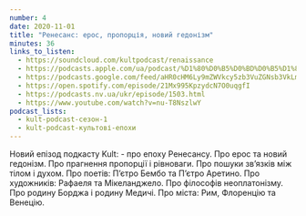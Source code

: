 ```yaml
---
number: 4
date: 2020-11-01
title: "Ренесанс: ерос, пропорція, новий гедонізм"
minutes: 36
links_to_listen:
  - https://soundcloud.com/kultpodcast/renaissance
  - https://podcasts.apple.com/ua/podcast/%D1%80%D0%B5%D0%BD%D0%B5%D1%81%D0%B0%D0%BD%D1%81-%D0%B5%D1%80%D0%BE%D1%81-%D0%BF%D1%80%D0%BE%D0%BF%D0%BE%D1%80%D1%86%D1%96%D1%8F-%D0%BD%D0%BE%D0%B2%D0%B8%D0%B9-%D0%B3%D0%B5%D0%B4%D0%BE%D0%BD%D1%96%D0%B7%D0%BC/id1581339249?i=1000532083268
  - https://podcasts.google.com/feed/aHR0cHM6Ly9mZWVkcy5zb3VuZGNsb3VkLmNvbS91c2Vycy9zb3VuZGNsb3VkOnVzZXJzOjg5MjM3MjAyNy9zb3VuZHMucnNz/episode/dGFnOnNvdW5kY2xvdWQsMjAxMDp0cmFja3MvOTIxNTQ1MTA0
  - https://open.spotify.com/episode/21Mx995KpzydcN7O0uqgfI
  - https://podcasts.nv.ua/ukr/episode/1503.html
  - https://www.youtube.com/watch?v=nu-T8NszlwY
podcast_lists:
  - kult-podcast-сезон-1
  - kult-podcast-культові-епохи
---
```


Новий епізод подкасту Kult: - про епоху Ренесансу. Про ерос та новий гедонізм.
Про прагнення пропорції і рівноваги. Про пошуки зв’язків між тілом і духом. Про
поетів: П’єтро Бембо та П’єтро Аретино. Про художників: Рафаеля та
Мікеланджело. Про філософів неоплатонізму. Про родину Борджа і родину Медичі.
Про міста: Рим, Флоренцію та Венецію.
